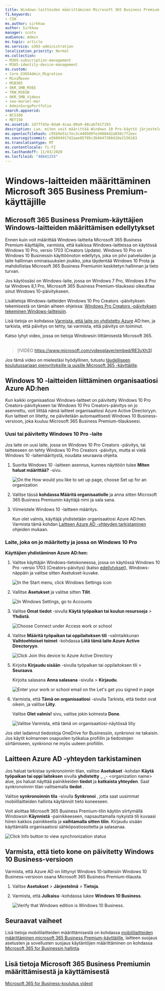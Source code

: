 ```yaml
---
title: Windows-laitteiden määrittäminen Microsoft 365 Business Premium-käyttäjille
f1.keywords:
- CSH
ms.author: sirkkuw
author: Sirkkuw
manager: scotv
audience: Admin
ms.topic: article
ms.service: o365-administration
localization_priority: Normal
ms.collection:
- M365-subscription-management
- M365-identity-device-management
ms.custom:
- Core_O365Admin_Migration
- MiniMaven
- MSB365
- OKR_SMB_M365
- TRN_M365B
- OKR_SMB_Videos
- seo-marvel-mar
- AdminSurgePortfolio
search.appverid:
- BCS160
- MET150
ms.assetid: 2d7ff45e-0da0-4caa-89a9-48cabf41f193
description: Lue, miten voit määrittää Windows 10 Pro-käyttö järjestelmän Microsoft 365 Business Premium-käyttäjille ja ottaa käyttöön keskitetyn hallinnan ja tieto turvan hallinta toiminnot.
ms.openlocfilehash: c95b9e51c7ec3c440509fe34084d2a030c7f2eec
ms.sourcegitcommit: e56894917d2aae05705c3b9447388d10e2156183
ms.translationtype: MT
ms.contentlocale: fi-FI
ms.lasthandoff: 11/03/2020
ms.locfileid: "48841255"
---
```

# <a name="set-up-windows-devices-for-microsoft-365-business-premium-users"></a>Windows-laitteiden määrittäminen Microsoft 365 Business Premium-käyttäjille

## <a name="prerequisites-for-setting-up-windows-devices-for-microsoft-365-business-premium-users"></a>Microsoft 365 Business Premium-käyttäjien Windows-laitteiden määrittämisen edellytykset

Ennen kuin voit määrittää Windows-laitteita Microsoft 365 Business Premium-käyttäjille, varmista, että kaikissa Windows-laitteissa on käytössä Windows 10 Pro, versio 1703 (Creators Update). Windows 10 Pro on Windows 10 Businessin käyttöönoton edellytys, joka on pilvi palveluiden ja laite hallinnan ominaisuuksien joukko, joka täydentää Windows 10 Prota ja mahdollistaa Microsoft 365 Business Premiumin keskitetyn hallinnan ja tieto turvan.
  
Jos käytössäsi on Windows-laite, jossa on Windows 7 Pro, Windows 8 Pro tai Windows 8,1 Pro, Microsoft 365 Business Premium-tilauksesi oikeuttaa sinut Windows 10-päivitykseen.
  
Lisätietoja Windows-laitteiden Windows 10 Pro Creators -päivityksen tekemisestä on tämän aiheen ohjeissa: [Windows Pro Creators -päivityksen tekeminen Windows-laitteisiin](upgrade-to-windows-pro-creators-update.md).
  
Lisä tietoja on kohdassa [Varmista, että laite on yhdistetty Azure](#verify-the-device-is-connected-to-azure-ad) AD:hen, ja tarkista, että päivitys on tehty, tai varmista, että päivitys on toiminut.

Katso lyhyt video, jossa on tietoja Windowsin liittämisestä Microsoft 365.<br><br>

> [!VIDEO https://www.microsoft.com/videoplayer/embed/RE3yXh3] 

Jos tämä video on mielestäsi hyödyllinen, tutustu [täydelliseen koulutussarjaan pienyrityksille ja uusille Microsoft 365 -käyttäjille](https://support.microsoft.com/office/6ab4bbcd-79cf-4000-a0bd-d42ce4d12816).
  
## <a name="join-windows-10-devices-to-your-organizations-azure-ad"></a>Windows 10 -laitteiden liittäminen organisaatiosi Azure AD:hen

Kun kaikki organisaatiosi Windows-laitteet on päivitetty Windows 10 Pro Creators-päivitykseen tai Windows 10 Pro Creators-päivitys on jo asennettu, voit liittää nämä laitteet organisaatiosi Azure Active Directoryyn. Kun laitteet on liitetty, ne päivitetään automaattisesti Windows 10 Business-versioon, joka kuuluu Microsoft 365 Business Premium-tilaukseesi.
  
### <a name="for-a-brand-new-or-newly-upgraded-windows-10-pro-device"></a>Uusi tai päivitetty Windows 10 Pro -laite

Jos laite on uusi laite, jossa on Windows 10 Pro Creators -päivitys, tai laitteeseen on tehty Windows 10 Pro Creators -päivitys, mutta ei vielä Windows 10 -laitemääritystä, noudata seuraavia ohjeita.
  
1. Suorita Windows 10 -laitteen asennus, kunnes näyttöön tulee **Miten haluat määrittää?** -sivu. 
    
    ![On the How would you like to set up page, choose Set up for an organization](../media/1b0b2dba-00bb-4a99-a729-441479220cb7.png)
  
2. Valitse tässä **kohdassa Määritä organisaatiolle** ja anna sitten Microsoft 365 Business Premiumin käyttäjä nimi ja sala sana. 
    
3. Viimeistele Windows 10 -laitteen määritys.
    
   Kun olet valmis, käyttäjä yhdistetään organisaatiosi Azure AD:hen. Varmista tämä kohdan [Laitteen Azure AD -yhteyden tarkistaminen](#verify-the-device-is-connected-to-azure-ad) ohjeiden mukaan. 
  
### <a name="for-a-device-already-set-up-and-running-windows-10-pro"></a>Laite, joka on jo määritetty ja jossa on Windows 10 Pro

 **Käyttäjien yhdistäminen Azure AD:hen:**
  
1. Valitse käyttäjän Windows-tietokoneessa, jossa on käytössä Windows 10 Pro -versio 1703 (Creators-päivitys) (katso [edellytykset](pre-requisites-for-data-protection.md)), Windows-näppäin ja valitse sitten Asetukset-kuvake.
  
   ![In the Start menu, click Windows Settings icon](../media/74e1ce9a-1554-4761-beb9-330b176e9b9d.png)
  
2. Vallitse **Asetukset** ja valitse sitten **Tilit**.
  
   ![In Windows Settings, go to Accounts](../media/472fd688-d111-4788-9fbb-56a00fbdc24d.png)
  
3. Valitse **Omat tiedot** -sivulla **Käytä työpaikan tai koulun resursseja** \> **Yhdistä**.
  
   ![Choose Connect under Access work or school](../media/af3a4e3f-f9b9-4969-b3e2-4ef99308090c.png)
  
4. Valitse **Määritä työpaikan tai oppilaitoksen tili** -valintaikkunan **Vaihtoehtoiset toimet** -kohdassa **Liitä tämä laite Azure Active Directoryyn**.
  
   ![Click Join this device to Azure Active Directory](../media/fb709a1b-05a9-4750-9cb9-e097f4412cba.png)
  
5. Kirjoita **Kirjaudu sisään** -sivulla työpaikan tai oppilaitoksen tili \> **Seuraava**.
  
   Kirjoita salasana **Anna salasana** -sivulla \> **Kirjaudu**.
  
   ![Enter your work or school email on the Let's get you signed in page](../media/f70eb148-b1d2-4ba3-be38-7317eaf0321a.png)
  
6. Varmista, että **Tämä on organisaatiosi** -sivulla Tarkista, että tiedot ovat oikein, ja valitse **Liity**.
  
   Valitse **Olet valmis!** sivu, valitse jokin kolmesta **Done**.
  
   ![Valitse Varmista, että tämä on organisaatiosi-näytössä liity](../media/c749c0a2-5191-4347-a451-c062682aa1fb.png)
  
Jos olet ladannut tiedostoja OneDrive for Businessiin, synkronoi ne takaisin. Jos käytit kolmannen osapuolen työkalua profiilin ja tiedostojen siirtämiseen, synkronoi ne myös uuteen profiiliin.
  
## <a name="verify-the-device-is-connected-to-azure-ad"></a>Laitteen Azure AD -yhteyden tarkistaminen

Jos haluat tarkistaa synkronoinnin tilan, valitse **Asetukset** -kohdan **Käytä työpaikan tai oppi laitoksen** sivulla **yhdistetty** _ _- \<organization name\> alue, jos haluat näyttää painikkeiden **tiedot** ja **katkaista yhteyden**. Saat synkronoinnin tilan valitsemalla **tiedot** . 
  
Valitse **synkronoinnin tila** -sivulla **Synkronoi** , jotta saat uusimmat mobiililaitteiden hallinta käytännöt tieto koneeseen.
  
Voit aloittaa Microsoft 365 Business Premium-tilin käytön siirtymällä Windowsin **Käynnistä** -painikkeeseen, napsauttamalla nykyistä tili kuvaasi hiiren kakkos painikkeella ja **vaihtamalla sitten tilin**. Kirjaudu sisään käyttämällä organisaatiosi sähköpostiosoitetta ja salasanaa.
  
![Click Info button to view synchronization status](../media/818f7043-adbf-402a-844a-59d50034911d.png)
  
## <a name="verify-the-pc-is-upgraded-to-windows-10-business"></a>Varmista, että tieto kone on päivitetty Windows 10 Business-versioon

Varmista, että Azure AD on liittynyt Windows 10-laitteisiin Windows 10 Business-versioon osana Microsoft 365 Business Premium-tilausta.
  
1. Valitse **Asetukset** \> **Järjestelmä** \> **Tietoja**.
    
2. Varmista, että **Julkaisu** -kohdassa lukee **Windows 10 Business**.
    
    ![Verify that Windows edition is Windows 10 Business.](../media/ff660fc8-d3ba-431b-89a5-f5abded96c4d.png)
  
## <a name="next-steps"></a>Seuraavat vaiheet

Lisä tietoja mobiililaitteiden määrittämisestä on kohdassa [mobiililaitteiden määrittäminen microsoft 365 Business Premium-käyttäjille](set-up-mobile-devices.md), laitteen suojaus asetusten ja sovellusten suojaus käytäntöjen määrittäminen on kohdassa [Microsoft 365 for Businessin hallinta](manage.md).
  
## <a name="for-more-on-setting-up-and-using-microsoft-365-business-premium"></a>Lisä tietoja Microsoft 365 Business Premiumin määrittämisestä ja käyttämisestä

[Microsoft 365 for Business-koulutus videot](https://support.microsoft.com/office/6ab4bbcd-79cf-4000-a0bd-d42ce4d12816)

